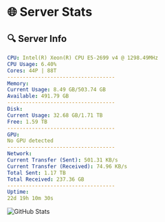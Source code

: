 # 🌐 Server Stats
## 🔍 Server Info
```yaml
CPU: Intel(R) Xeon(R) CPU E5-2699 v4 @ 1298.49MHz
CPU Usage: 6.40%
Cores: 44P | 88T
-----------------------------------
Memory:
Current Usage: 8.49 GB/503.74 GB
Available: 491.79 GB
-----------------------------------
Disk:
Current Usage: 32.68 GB/1.71 TB
Free: 1.59 TB
-----------------------------------
GPU:
No GPU detected
-----------------------------------
Network:
Current Transfer (Sent): 501.31 KB/s
Current Transfer (Received): 74.96 KB/s
Total Sent: 1.17 TB
Total Received: 237.36 GB
-----------------------------------
Uptime:
22d 19h 10m 30s
```
![GitHub Stats](https://img.shields.io/badge/Updated-2025-05-12_12:19:18-blue)